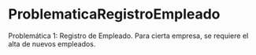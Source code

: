 # ProblematicaRegistroEmpleado
Problemática 1: Registro de Empleado.  Para cierta empresa, se requiere el alta de nuevos empleados.
